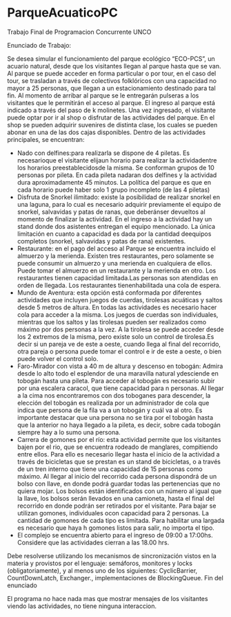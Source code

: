 # ParqueAcuaticoPC
Trabajo Final de Programacion Concurrente UNCO

Enunciado de Trabajo:

Se  desea  simular  el  funcionamiento  del  parque  ecológico  “ECO-PCS”,  un  acuario natural, desde que los visitantes llegan al parque hasta que se van. Al  parque  se  puede  acceder  en  forma  particular  o  por  tour,  en  el  caso  del  tour,  se trasladan a través de colectivos folklóricos con una capacidad no mayor a 25 personas, que llegan a un estacionamiento destinado para tal fin. Al momento de arribar al parque se le entregarán pulseras a los visitantes que le permitirán el acceso al parque. El ingreso al parque está indicado a través del paso de k molinetes. Una vez ingresado, el visitante puede optar por ir al shop o disfrutar de las actividades del parque. En el shop se pueden adquirir suvenires de distinta clase, los cuales se pueden abonar en una de las dos cajas disponibles.  Dentro de las actividades principales, se encuentran:
  - Nado  con  delfines:para realizarla se  dispone  de  4  piletas.  Es  necesarioque  el visitante elijaun horario para realizar la actividadentre los horarios preestablecidosde  la  misma.  Se  conforman  grupos  de  10  personas  por  pileta.    En  cada  pileta nadaran dos delfines  y la actividad dura aproximadamente 45 minutos.  La política del  parque  es  que  en  cada  horario  puede  haber  solo  1  grupo  incompleto  (de  las  4 piletas)
  - Disfruta  de  Snorkel  ilimitado:  existe  la  posibilidad  de  realizar  snorkel  en  una laguna,  para  lo  cual  es  necesario  adquirir  previamente  el  equipo  de  snorkel, salvavidas  y  patas  de  ranas,  que  deberánser  devueltos  al  momento  de  finalizar  la actividad. En el ingreso a la actividad hay un stand donde dos asistentes entregan el equipo  mencionado. La  única  limitación  en  cuanto  a  capacidad  es  dada  por  la cantidad deequipos completos (snorkel, salvavidas y patas de rana) existentes.
  - Restaurante: en el pago del acceso al Parque se encuentra incluido el almuerzo y la merienda. Existen tres restaurantes, pero solamente se puede consumir un almuerzo y una merienda en cualquiera de ellos. Puede tomar el almuerzo en un restaurante y la  merienda  en  otro.  Los  restaurantes  tienen  capacidad  limitada.Las  personas  son atendidas en orden de llegada. Los restaurantes tienenhabilitada una cola de espera.
  - Mundo  de  Aventura:  esta  opción  está  conformada por  diferentes  actividades  que incluyen juegos de cuerdas, tirolesas acuáticas y saltos desde 5 metros de altura. En todas las actividades es necesario hacer cola para acceder a la misma. Los juegos de cuerdas   son   individuales,   mientras   que   los   saltos   y   las   tirolesas pueden   ser realizados  como  máximo  por  dos  personas  a  la  vez.  A  la  tirolesa  se  puede  acceder desde los 2 extremos de la misma, pero existe solo un control de tirolesa.Es decir si un pareja ve de este a oeste, cuando llega al final del recorrido, otra pareja o persona puede tomar el control e ir de este a oeste, o bien puede volver el control solo.
  - Faro-Mirador con vista a 40 m de altura y descenso en tobogán: Admira desde lo alto todo el esplendor de una maravilla natural ydesciende en tobogán hasta una pileta. Para acceder al tobogán es necesario subir por una escalera caracol, que tiene capacidad para n personas. Al llegar a la cima nos encontraremos con dos toboganes para  descender,  la  elección  del  tobogán  es  realizada  por  un  administrador  de  cola que  indica  que  persona  de  la  fila  va  a  un  tobogán  y  cuál  va  al  otro.  Es  importante destacar  que  una  persona  no  se  tira  por  el  tobogán  hasta  que  la  anterior  no  haya llegado a la pileta, es decir, sobre cada tobogán siempre hay a lo sumo una persona.
  - Carrera de gomones por el río: esta actividad permite que los visitantes bajen por el rio, que se encuentra rodeado de manglares, compitiendo entre ellos. Para ello es necesario llegar hasta el inicio de la actividad a través de bicicletas que se prestan es un  stand  de  bicicletas,  o  a  través  de  un  tren  interno  que  tiene  una  capacidad  de  15 personas como máximo. Al llegar al inicio del recorrido cada persona dispondrá de un  bolso  con  llave,  en  donde  podrá  guardar  todas  las  pertenencias que  no  quiera mojar. Los bolsos están identificados con un número al igual que la llave, los bolsos serán  llevados  en  una  camioneta,  hasta  el  final  del  recorrido  en  donde  podrán  ser retirados  por  el  visitante.  Para  bajar  se  utilizan  gomones,  individuales  ocon capacidad  para  2  personas.  La  cantidad  de  gomones  de  cada  tipo  es  limitada.  Para habilitar una largada es  necesario que haya h  gomones listos para salir, no importa el tipo.
  - El complejo se encuentra abierto para el ingreso de 09:00 a 17:00hs. Considere que las actividades cierran a las 18.00 hrs.
  
  Debe resolverse utilizando los mecanismos de sincronización vistos en la materia y provistos  por  el  lenguaje:  semáforos,  monitores  y  locks  (obligatoriamente),  y  al menos   uno   de   los   siguientes:   CyclicBarrier,   CountDownLatch,   Exchanger., implementaciones de BlockingQueue.
Fin del enunciado

El programa no hace nada mas que mostrar mensajes de los visitantes viendo las actividades, no tiene ninguna interaccion.
